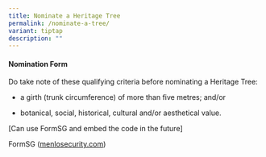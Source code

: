 ```yaml
---
title: Nominate a Heritage Tree
permalink: /nominate-a-tree/
variant: tiptap
description: ""
---
```

<h4><strong>Nomination Form</strong></h4>
<p>Do take note of these qualifying criteria before nominating a Heritage
Tree:</p>
<ul data-tight="true" class="tight">
<li>
<p>a girth (trunk circumference) of more than five&nbsp;metres; and/or</p>
</li>
<li>
<p>botanical, social, historical, cultural and/or aesthetical value.</p>
</li>
</ul>
<p></p>
<p></p>
<p>[Can use FormSG and embed the code in the future]</p>
<p>FormSG (<a href="http://menlosecurity.com" rel="noopener noreferrer nofollow" target="_blank">menlosecurity.com</a>)</p>
<p></p>
<p></p>